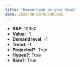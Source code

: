 ```yaml
---
title: 'Hammerhead on your Head'
date: 2025-08-06T00:00:00Z
---
```

- **RAP**: 10950
- **Value**: -1
- **Demand level**: -1
- **Trend**: -1
- **Projected?**: True
- **Hyped?**: True
- **Rare?**: True
